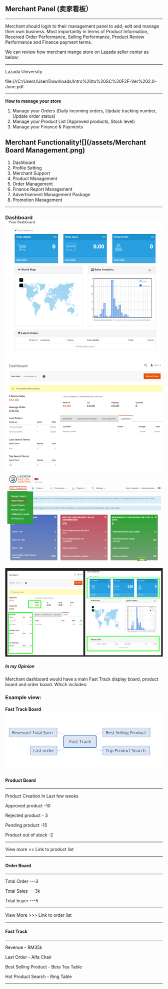 ## Merchant Panel \(卖家看板）

---

Merchant should login to their management panel to add, edit and manage thier own business. Most importantly in terms of Product Information, Received Order Performance, Selling Performance, Product Review Performance and Finance payment terms.

We can review how merchant mange store on Lazada seller center as below:

---

Lazada University

file:///C:/Users/User/Downloads/Intro%20to%20SC%20F2F-Ver%202.0-June.pdf

---

**How to manage your store**

1. Manage your Orders \(Daily incoming orders, Update tracking number, Update order status\)
2. Manage your Product List \(Approved products, Stock level\)
3. Manage your Finance & Payments 

## **Merchant Functionality**![](/assets/Merchant Board Management.png)

1. Dashboard 
2. Profile Setting 
3. Merchant Support 
4. Product Management 
5. Order Management
6. Finance Report Management 
7. Advertisement Management Package 
8. Promotion Management 

---

### **Dashboard**![](/assets/Mdashboard.png)![](/assets/Dashboard2.png)![](/assets/MLazada.png)

#### ![](/assets/Mpanel1.png)

##### In my Opinion

Merchant dashboard would have a main Fast Track display board, product board and order board. Which includes:

### Example view:

#### Fast Track Board![](/assets/Fast_Track.png)

### 

#### Product Board

---

Product Creation In Last few weeks

Approved product -10

Rejected product - 3

Pending product -15

Product out of stock -2

---

View more &gt;&gt;    Link to product list

---

#### Order Board

---

Total Order ---3

Total Sales ---3k

Total buyer ---5

---

View More &gt;&gt;&gt;   Link to order list

---



#### Fast Track 

---

Revenue - RM35k

Last Order - Alfa Chair

Best Selling Product - Beta Tea Table

Hot Product Search - Ring Table 

---



